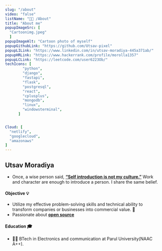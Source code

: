 ```yaml
---
slug: "/about"
video: "false"
listName: "👨‍💻 /About"
title: "About me"
popupImageSrc: [
  "Cartoonimg.jpeg"
  ]
popupImageAlt: "Cartoon photo of myself"
popupGithubLink: "https://github.com/Utsav-pixel"
popupLILink: "https://www.linkedin.com/in/utsav-moradiya-445a371ab/"
popupHRLink: "https://www.hackerrank.com/profile/morolla1357"
popupLCLink: "https://leetcode.com/user6223Ob/"
techIcons: [
        "python",
        "django",
        "fastapi",
        "flask",
        "postgresql",
        "react",
        "cplusplus", 
        "mongodb",
        "linux",
        "windowsterminal",
      ]


Cloud: [
  "netlify",
  "googlecloud",
  "amazonaws"
]
---
```


## Utsav Moradiya

- Once, a wise person said, <u><b>“Self introduction is not my culture.”</b></u>
Work and character are enough to introduce a person. I share the same belief.
#### Objective 💡
- Utilize my effective problem-solving skills and technical ability to transform companies or businesses into commercial value. 🚀
- Passionate about  <u><b>open source</b></u>
#### Education 🎓
- 👨‍🎓 BTech in Electronics and communication at Parul University(NAAC A++).


 <!-- Field for the projects
 TechnologyTag+icons
 Project Title
 Project Challenges Faced
 Project Description
 Project multi img media
 Project Architecture img
 Project Git link if available
 Project Created on
 Project Stars
 Project Fork
 Project Issues
 Project Client
 Client Feedback  - Name
 Client Feedback - Post,Company
 Client Feedback - Description

